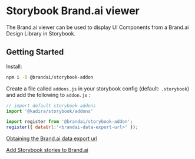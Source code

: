 # Storybook Brand.ai viewer

The Brand.ai viewer can be used to display UI Components from a Brand.ai Design Library in Storybook.  

## Getting Started

Install:

```sh
npm i -D @brandai/storybook-addon
```

Create a file called `addons.js` in your storybook config (default: `.storybook`) and add the following to `addon.js` :

```javascript
// import default storybook addons
import '@kadira/storybook/addons'

import register from '@brandai/storybook-addon';
register({ dataUrl:'<brandai-data-export-url>' });

```
[Obtaining the Brand.ai data export url](./docs/brandai-connect.md) 

[Add Storybook stories to Brand.ai](./docs/component-connect.md)
